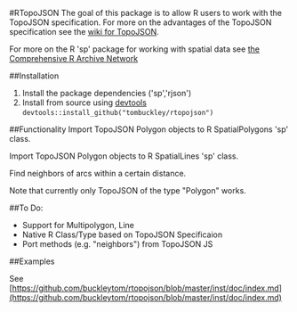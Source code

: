 #RTopoJSON
The goal of this package is to allow R users to work with the TopoJSON specification. For more on the advantages of the TopoJSON specification see the [wiki for TopoJSON](https://github.com/mbostock/topojson/wiki).

For more on the R 'sp' package for working with spatial data see [the Comprehensive R Archive Network](http://cran.r-project.org/web/packages/sp/index.html)

##Installation

1. Install the package dependencies ('sp','rjson')
2. Install from source using [devtools](https://github.com/hadley/devtools) `devtools::install_github("tombuckley/rtopojson")`

##Functionality
Import TopoJSON Polygon objects to R SpatialPolygons 'sp' class.

Import TopoJSON Polygon objects to R SpatialLines 'sp' class.

Find neighbors of arcs within a certain distance. 

Note that currently only TopoJSON of the type "Polygon" works.

##To Do:
* Support for Multipolygon, Line
* Native R Class/Type based on TopoJSON Specificaion
* Port methods (e.g. "neighbors") from TopoJSON JS

##Examples

See [https://github.com/buckleytom/rtopojson/blob/master/inst/doc/index.md](https://github.com/buckleytom/rtopojson/blob/master/inst/doc/index.md)
